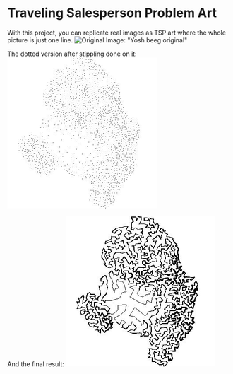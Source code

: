 # Traveling Salesperson Problem Art

With this project, you can replicate real images as TSP art where the whole picture is just one line.
![Original Image: "Yosh beeg original"](https://static.wikia.nocookie.net/supermarioglitchy4/images/5/59/Beeg_Yoshi.png/revision/latest?cb=20211222200333)

The dotted version after stippling done on it:
![Original Image: "Yosh beeg dotted"](https://github.com/alexemm/tsp-art/blob/main/output/beeg_1548/1548dotted_beeg.jpg)

And the final result:
![Original Image: "Yosh beeg original"](https://github.com/alexemm/tsp-art/blob/main/output/beeg_1548/beeg_1548/nonoptimal_solutions/0.jpg)
